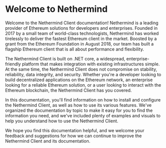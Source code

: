 # Welcome to Nethermind

Welcome to the Nethermind Client documentation! Nethermind is a leading provider of Ethereum solutions for developers
and enterprises. Founded in 2017 by a small team of world-class technologists, Nethermind has worked tirelessly to
deliver the fastest Ethereum client in the market. Boosted by a grant from the Ethereum Foundation in August 2018, our
team has built a flagship Ethereum client that is all about performance and flexibility.

The Nethermind Client is built on .NET core, a widespread, enterprise-friendly platform that makes integration with
existing infrastructures simple. At the same time, the Nethermind Client does not compromise on stability, reliability,
data integrity, and security. Whether you're a developer looking to build decentralized applications on the Ethereum
network, an enterprise looking for a reliable Ethereum solution, or a user looking to interact with the Ethereum
blockchain, the Nethermind Client has you covered.

In this documentation, you'll find information on how to install and configure the Nethermind Client, as well as how to
use its various features. We've organized the documentation by topic to make it easy for you to find the information you
need, and we've included plenty of examples and visuals to help you understand how to use the Nethermind Client.

We hope you find this documentation helpful, and we welcome your feedback and suggestions for how we can continue to
improve the Nethermind Client and its documentation.